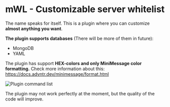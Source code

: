 # mWL - Customizable server whitelist

The name speaks for itself. This is a plugin where you can customize **almost anything you want**.

**The plugin supports databases** (There will be more of them in future):

- MongoDB
- YAML

The plugin has support **HEX-colors and only MiniMessage color formatting.**
Check more information about this: https://docs.advntr.dev/minimessage/format.html

![Plugin command list](https://cdn.modrinth.com/data/QW7a456H/images/47d8bd73aeed67cb77c1da37c56ef953c2d9645e.png)

The plugin may not work perfectly at the moment, but the quality of the code will improve.
